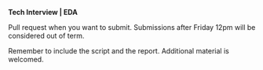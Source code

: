**Tech Interview | EDA**

 Pull request when you want to submit. Submissions after Friday 12pm will be considered out of term. 

Remember to include the script and the report. Additional material is welcomed. 

